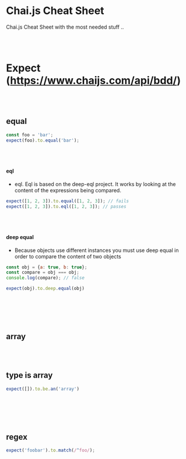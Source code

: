 # Chai.js Cheat Sheet
Chai.js Cheat Sheet with the most needed stuff ..



<br><br>

# Expect (https://www.chaijs.com/api/bdd/)

<br><br>

## equal
```javascript
const foo = 'bar';
expect(foo).to.equal('bar');
```

<br><br>

#### eql
- eql. Eql is based on the deep-eql project. It works by looking at the content of the expressions being compared.
```javascript
expect([1, 2, 3]).to.equal([1, 2, 3]); // fails
expect([1, 2, 3]).to.eql([1, 2, 3]); // passes
```

<br><br>

#### deep equal
- Because objects use different instances you must use deep equal in order to compare the content of two objects
```javascript
const obj = {a: true, b: true};
const compare = obj === obj;
console.log(compare); // false

expect(obj).to.deep.equal(obj)
```







<br><br><br><br>

## array

<br><br>

## type is array
```javascript
expect([]).to.be.an('array')
```























<br><br><br><br>

## regex
```javascript
expect('foobar').to.match(/^foo/);
```

